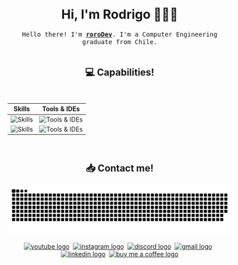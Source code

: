 <div align="center">
  
# Hi, I'm Rodrigo 🧑🏻‍💻
<samp>
  Hello there! I'm <b><a target="_blank" href="https://rorodev.cl">roroDev</a></b>.
  I'm a Computer Engineering graduate from Chile.<br>
</samp>
<br>

## :computer:  Capabilities!
<br>
<div align="center">
    <table>
      <thead>
        <tr>
          <th>Skills</th>
          <th>Tools & IDEs</th>
        </tr>
      </thead>
      <tbody>
        <tr>
          <td>
            <img src="https://skillicons.dev/icons?i=astro,bash,css,tailwind,cs&theme=light&s=32" alt="Skills">
          </td>
          <td>
            <img src="https://skillicons.dev/icons?i=postman,figma,firebase,debian,npm&theme=light&s=32" alt="Tools & IDEs">
          </td><tr>
          <td>
            <img src="https://skillicons.dev/icons?i=dotnet,java,js,linux,wordpress&theme=light&s=32" alt="Skills">
          </td>
          <td>
            <img src="https://skillicons.dev/icons?i=androidstudio,pycharm,sublime,visualstudio,vscode&theme=light&s=32" alt="Tools & IDEs">
          </td>
        </tr>
      </tbody>
    </table>
<div/>

<br>

## :inbox_tray:  Contact me!
<!--- snake -->
<div align="center">
  <a target="_blank"> <img src="https://github.com/1999AZZAR/1999AZZAR/blob/readme/resources/img/grid-snake.svg" alt="snake" /></a>
</div>
<br>
<div align="center">
  <a href="https://www.youtube.com/channel/UC0Mp1BIa7znahWNpP9_7MTA" target="_blank"><img src="https://img.shields.io/static/v1?message=Youtube&logo=youtube&label=&color=FF0000&logoColor=white&labelColor=&style=for-the-badge" height="35" alt="youtube logo" /></a>&nbsp;&nbsp;<a href="https://www.instagram.com/pucharor0" target="_blank"><img src="https://img.shields.io/static/v1?message=Instagram&logo=instagram&label=&color=E4405F&logoColor=white&labelColor=&style=for-the-badge" height="35" alt="instagram logo" /></a>&nbsp;&nbsp;<a href="https://discord.gg/fUTYzNxGrd" target="_blank"><img src="https://img.shields.io/static/v1?message=Discord&logo=discord&label=&color=7289DA&logoColor=white&labelColor=&style=for-the-badge" height="35" alt="discord logo" /></a>&nbsp;&nbsp;<a href="mailto:r.riveramanquegmail.com" target="_blank"><img src="https://img.shields.io/static/v1?message=Gmail&logo=gmail&label=&color=D14836&logoColor=white&labelColor=&style=for-the-badge" height="35" alt="gmail logo" /></a>&nbsp;&nbsp;<a href="https://www.linkedin.com/in/rodrigo-rivera-2863a5316/" target="_blank"><img src="https://img.shields.io/static/v1?message=LinkedIn&logo=linkedin&label=&color=0077B5&logoColor=white&labelColor=&style=for-the-badge" height="35" alt="linkedin logo" /></a>&nbsp;&nbsp;<a href="#" target="_blank"><img src="https://img.shields.io/badge/buy%20me%20a%20coffee-%23ff813f.svg?&style=for-the-badge&logo=buy-me-a-coffee&logoColor=white" height="35" alt="buy me a coffee logo" /></a>
</div></div>
